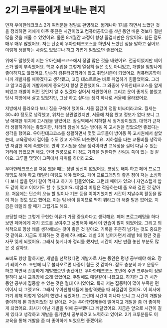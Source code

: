 # 2기 크루들에게 보내는 편지
먼저 우아한테크코스 2기 여러분들 정말로 환영해요.
짧게나마 1기를 하면서 느꼈던 것을 정리하면 저에게 아주 뜻깊은 시간이었고 컴퓨터공학과를 4년 동안 배운 것보다 훨씬 많을 것을 배울 수 있었어요.
물론 8개월간 과정이 항상 즐겁지만은 않았어요.
힘든 점도 매우 매우 많았어요.
저는 단순히 우아한테크코스를 하면서 느꼈던 점을 말하고 싶어요.
이렇게 생활하는 사람도 있었구나 하고 가볍게 읽었으면 좋겠어요.

위에도 말했듯이 저는 우아한테크코스에서 정말 많은 것을 배웠어요.
전공이었지만 베이스가 많이 부족했어요.
학교 수업을 그렇게 열심히 들은 것도 아니었고, 개발을 엄청나게 좋아하지도 않았어요.
단순히 컴퓨터공학과에 왔고 취업시즌이 되었어요.
컴퓨터공학이니까 개발자를 해야겠다고 생각했고, 코딩 테스트로는 바로 취업하기 힘들었어요.
그리고 알고리즘이 개발자에게 중요한지 항상 혼란했어요.
그 와중에 우아한테크코스를 알게 되었고 개발이 어떤 것인지 알 수 있겠다 싶어서 지원했어요.
그리고 운이 좋게도 붙었고 당시 지방에서 살고 있었지만, 그냥 하고 싶다는 생각 하나로 서울에 올라왔어요.

지방에서 올라오다 보니 집을 구해야 했어요.
서울 집값이 정말 비싸더라고요.
월세는 30~40 정도로 생각했고, 위치는 상관없었지만, 서울에 처음 왔고 정보가 없다 보니 그냥 애매한 위치에 고시원을 얻었어요.
잠실역에서 지하철 세 정거장이었죠.
대학가 근처라 생활하기에는 좋았지만, 차라리 잠실에 있는 방이동 쪽 고시원을 잡았으면 좋겠다는 생각을 했어요.
우아한테크코스를 생활하면서 몇몇 크루들이 방이동 쪽 고시원에서 살았는데, 교육장까지 걸어올 수도 있고 가격도 비슷했어
요.
지하철을 타는 교통비를 생각하면 저렴한 쪽에 속했어요.
만약 고시원을 잡을 생각이라면 교육장을 걸어 다닐 수 있는 거리에 잡았으면 해요.
만약 원룸으로 이 정도 가격을 원한다면 신림동 쪽이 있는 것 같아요. 크루들 몇몇이 그쪽에서 자취를 하더라고요.

우아한테크코스를 처음 했을 때는 정말 정신이 없었어요.
코딩도 해야 하고 페어 프로그래밍도 해야 하고 데일리 미팅도 해야 했어요.
페어 프로그래밍의 좋은 점이 저는 소심하다 보니 밥을 먼저 같이 먹자고 하기가 힘들었어요.
그런데 페어가 있으니 자연스럽게 밥도 같이 먹고 이야기도 할 수 있었어요.
데일리 미팅은 적응하는데 좀 오래 걸린 것 같아요.
처음에는 단순히 오늘 할 일이나 기분 등을 이야기했지만 시간이 지날수록 활동을 많이 하는 것도 있고 했어요.
이는 팀 바이 팀이므로 딱히 뭐라고 더 해줄 말은 없어요.
지금은 데일리 할 때가 그립기도 해요.

코딩할 때는 그렇게 구현한 이유가 가장 중요하다고 생각해요.
페어 프로그래밍을 하다 보면 페어에게 자기 코드를 보여주고 설명해야 해서 이 연습이 많이 되었어요.
그리고 의식적으로 항상 왜를 생각해보는 것이 좋은 것 같아요.
기록을 꾸준히 남기는 것도 중요한 것 같아요.
지금도 후회하는 것 중에 하나예요.
레벨 3이 넘어가면서 레벨 1에 했던 것을 자꾸 잊게 되었어요.
그래서 늦게나마 정리를 했지만, 시간이 지난 만큼 놓친 부분도 많은 것 같아요.

포비도 항상 말하지만, 개발을 선택했다면 개발자로 사는 동안은 평생 공부해야 해요.
장기 레이스죠. 초반에 너무 불타오르면 나중이 힘든 것 같아요.
잠도 충분히 자고 운동도 하고 하면서 건강하게 개발했으면 좋겠어요.
우아한테크코스 초반에 주변 크루들이 정말 잘하다 보니 교육장에 오래 있었어요.
주말에도 매일같이 나왔고요.
하지만 그 긴 시간 동안 공부에 집중할 수 있는 것은 절대 아니었어요.
특히 저는 집중력이 많이 부족한 편이어서 더 그랬고요.
그래서 우아한형제들에 불합격했을 때 좌절감이 컸어요.
이 회사에 가기 위해 이렇게 열심히 했었나 싶었어요.
그런데 시간이 지나다 보니 그 시간이 개발을 좋아하게 된 과정이었던 것 같아요.
저는 우아한형제들에 떨어지고 개발을 좀 더 좋아하게 되었어요.
회사가 아닌 개발을 위해 공부했다고 깨달았어요.
지금은 앞으로 시간이 길게 있다고 생각하고 개발을 즐기면서 공부하려고 노력하고 있어요.
2기 크루분들도 이 교육을 통해 개발을 좀 더 좋아하게 되었으면 좋겠어요.

